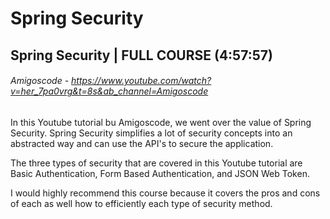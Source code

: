 # Spring Security 

## Spring Security | FULL COURSE (4:57:57)
###### Amigoscode - https://www.youtube.com/watch?v=her_7pa0vrg&t=8s&ab_channel=Amigoscode

In this Youtube tutorial bu Amigoscode, we went over the value of Spring Security. Spring Security simplifies a lot of security concepts into an abstracted way and can use the API's to secure the application. 

The three types of security that are covered in this Youtube tutorial are Basic Authentication, Form Based Authentication, and JSON Web Token. 

I would highly recommend this course because it covers the pros and cons of each as well how to efficiently each type of security method. 
